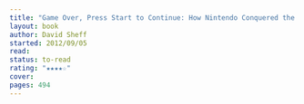 ```yaml
---
title: "Game Over, Press Start to Continue: How Nintendo Conquered the World"
layout: book
author: David Sheff
started: 2012/09/05
read: 
status: to-read
rating: "★★★★☆"
cover: 
pages: 494
---
```


